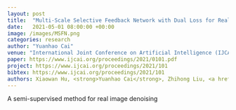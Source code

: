 ```yaml
---
layout: post
title:  "Multi-Scale Selective Feedback Network with Dual Loss for Real Image Denoising"
date:   2021-05-01 08:00:00 +00:00
image: /images/MSFN.png
categories: research
author: "Yuanhao Cai"
venue: "International Joint Conference on Artificial Intelligence (IJCAI), <strong>Oral</strong>"
paper: https://www.ijcai.org/proceedings/2021/0101.pdf
project: https://www.ijcai.org/proceedings/2021/101
bibtex: https://www.ijcai.org/proceedings/2021/101
authors: Xiaowan Hu, <strong>Yuanhao Cai</strong>, Zhihong Liu, <a href="https://www.sigs.tsinghua.edu.cn/whq/">Haoqian Wang</a>, <a href="https://yulunzhang.com/">Yulun Zhang</a>
---
```

A semi-supervised method for real image denoising